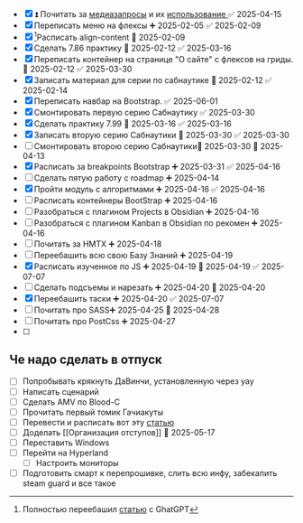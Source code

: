 - [x] ⏫ Почитать за [медиазапросы](https://developer.mozilla.org/ru/docs/Web/CSS/@media#media_features) и их [использование ](https://developer.mozilla.org/ru/docs/Web/CSS/CSS_media_queries/Using_media_queries) ✅ 2025-04-15
- [x] Переписать меню на флексы ➕ 2025-02-05 ✅ 2025-02-09
- [x] [^2025-07-03]Расписать align-content 📅 2025-02-09
- [x] Сделать 7.86 практику 📅 2025-02-12 ✅ 2025-03-16
- [x] Переписать контейнер на странице "О сайте" с флексов на гриды. 📅 2025-02-12 ✅ 2025-03-30
- [x] Записать материал для серии по сабнаутике 📅 2025-02-12 ✅ 2025-02-14
- [x] Переписать навбар на Bootstrap. ✅ 2025-06-01
- [x] Смонтировать первую серию Сабнаутику ✅ 2025-03-30
- [x] Сделать практику 7.99 📅 2025-03-16 ✅ 2025-03-16
- [x] Записать вторую серию Сабнаутики 📅 2025-03-30 ✅ 2025-03-30
- [ ] Смонтировать второю серию Сабнаутики📅 2025-03-30 🛫 2025-04-13 
- [x] Расписать за breakpoints Bootstrap ➕ 2025-03-31 ✅ 2025-04-16
- [ ] Сделать пятую работу с roadmap ➕ 2025-04-14 
- [x] Пройти модуль с алгоритмами ➕ 2025-04-16 ✅ 2025-04-16
- [ ] Расписать контейнеры BootStrap ➕ 2025-04-16 
- [ ] Разобраться с плагином Projects в Obsidian ➕ 2025-04-16
- [ ] Разобраться с плагином Kanban в Obsidian по рекомен ➕ 2025-04-16
- [ ] Почитать за HMTX ➕ 2025-04-18 
- [ ] Переебашить всю свою Базу Знаний ➕ 2025-04-19 
- [x] Расписать изученное по JS ➕ 2025-04-19 🛫 2025-04-19 ✅ 2025-07-07
- [ ] Сделать подсъемы и нарезать ➕ 2025-04-20 🛫 2025-04-20 
- [x] Переебашить таски ➕ 2025-04-20 ✅ 2025-07-07
- [ ] Почитать про SASS➕ 2025-04-25 🛫 2025-04-28 
- [ ] Почитать про PostCss ➕ 2025-04-27 
- [ ] 
## Че надо сделать в отпуск
- [ ] Попробывать крякнуть ДаВинчи, установленную через yay
- [ ] Написать сценарий 
- [ ] Сделать AMV по Blood-C
- [ ] Прочитать первый томик Гачиакуты
- [ ] Перевести и расписать вот эту [статью](https://docs.fedoraproject.org/en-US/quick-docs/virtualization-getting-started/)
- [ ] Доделать [[Организация отступов]] 🛫 2025-05-17 
- [ ] Переставить Windows 
- [ ] Перейти на Hyperland
    - [ ] Настроить мониторы
- [ ] Подготовить смарт к перепрошивке, слить всю инфу, забекапить steam guard и все такое

[^2025-07-03]: Полностью переебашил [статью](obsidian://open?vault=Obsidian&file=HTML%2C%20CSS%2C%20JS%2FCSS%2FDisplay%2FFlexbox) с GhatGPT
